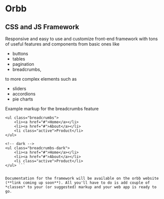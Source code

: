 # Orbb
## CSS and JS Framework

Responsive and easy to use and customize front-end framework with tons of useful features and components from basic ones like 
* buttons
* tables
* pagination
* breadcrumbs, 

to more complex elements such as 

* sliders
* accordions
* pie charts

Example markup for the breadcrumbs feature

``` <!-- light -->
<ul class="breadcrumbs">
	<li><a href="#">Home</a></li>
	<li><a href="#">About</a></li>
	<li class="active">Product</li>
</ul>

<!-- dark -->
<ul class="breadcrumbs-dark">
	<li><a href="#">Home</a></li>
	<li><a href="#">About</a></li>
	<li class="active">Product</li>
</ul> ```				


Documentation for the framework will be available on the orbb website (**link coming up soon**). All you'll have to do is add couple of *classes* to your (or suggested) markup and your web app is ready to go.
